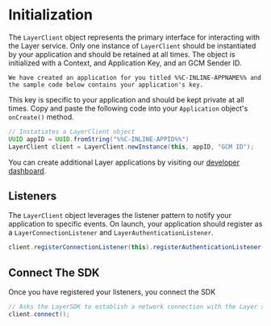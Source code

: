 # Initialization

The `LayerClient` object represents the primary interface for interacting with the Layer service. Only one instance of `LayerClient` should be instantiated by your application and should be retained at all times. The object is initialized with a Context, and Application Key, and an GCM Sender ID.

```emphasis
We have created an application for you titled %%C-INLINE-APPNAME%% and the sample code below contains your application's key.
```

This key is specific to your application and should be kept private at all times. Copy and paste the following code into your `Application` object's `onCreate()` method.

```java
// Instatiates a LayerClient object
UUID appID = UUID.fromString("%%C-INLINE-APPID%%")
LayerClient client = LayerClient.newInstance(this, appID, "GCM ID");
```

You can create additional Layer applications by visiting our [developer dashboard](/dashboard/project/new).

## Listeners
The `LayerClient` object leverages the listener pattern to notify your application to specific events. On launch, your application should register as a `LayerConnectionListener` and `LayerAuthenticationListener`.

```java
client.registerConnectionListener(this).registerAuthenticationListener(this);
```

## Connect The SDK
Once you have registered your listeners, you connect the SDK

```java
// Asks the LayerSDK to establish a network connection with the Layer service
client.connect();
```
